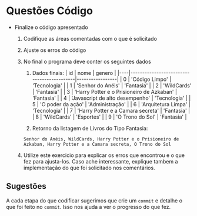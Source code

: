 # Questões Código

* Finalize o código apresentado
    1. Codifique as áreas comentadas com o que é solicitado
    2. Ajuste os erros do código
    3. No final o programa deve conter os seguintes dados
        1. Dados finais:
            | id |                   nome                    |     genero      |
            |----|-------------------------------------------|-----------------|
            | 0  |              'Código Limpo'               |  'Tecnologia'   |
            | 1  |             'Senhor do Anéis'             |   'Fantasia'    |
            | 2  |                'WildCards'                |   'Fantasia'    |
            | 3  | 'Harry Potter e o Prisioneiro de Azkaban' |   'Fantasia'    |
            | 4  |      'Javascript de alto desempenho'      |  'Tecnologia'   |
            | 5  |             'O poder da ação'             | 'Administração' |
            | 6  |            'Arquitetura Limpa'            |  'Tecnologia'   |
            | 7  |     'Harry Potter e a Camara secreta'     |   'Fantasia'    |
            | 8  |                'WildCards'                |   'Esportes'    |
            | 9  |             'O Trono do Sol'              |   'Fantasia'    |

        2. Retorno da listagem de Livros do Tipo Fantasia:
        ```
        Senhor do Anéis, WildCards, Harry Potter e o Prisioneiro de Azkaban, Harry Potter e a Camara secreta, O Trono do Sol
        ```

    4. Utilize este exercicio para explicar os erros que encontrou e o que fez para ajusta-los. Caso ache interessante, explique tambem a implementação do que foi solicitado nos comentários.

    <!---
    Na primeira etapa, implementei as funções criarUmNovoLivro() e buscarLivro().
    criarUmNovoLivro() - incluiu implementar mensagem de livros já cadastrados e correção
						da cláusula de condição do 'if' de acordo com o retorno da função buscarLivro;
	buscarLivro() - incluiu implementar	a validação para livros já cadastrados;
	Por fim, é exibido a lista de livros em uma tabela, pelo do console."

    No passo 2, final, implementei a função listarLivrosFantasia(). Utilizei 2 arrays, o primeiro,
	para filtrar os livros do gênero fantasia, e o segunda para filtrar apenas o nome desses livros.
	Para finalizar, converti o array para texto com o método join, acrescentando vírgula entre os livros.
    Método é chamado dentro do construtor, assim que a classe é iniciada pelo server.
    -->

## Sugestões

A cada etapa do que codificar sugerimos que crie um `commit` e detalhe o que foi feito no `commit`. Isso nos ajuda a ver o progresso do que fez.